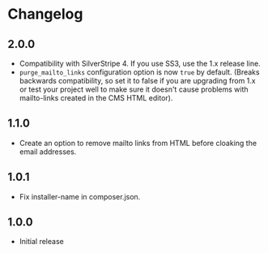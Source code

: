 # Changelog

## 2.0.0
 - Compatibility with SilverStripe 4. If you use SS3, use the 1.x release line.
 - `purge_mailto_links` configuration option is now `true` by default. (Breaks backwards compatibility, so set it to false if you are upgrading from 1.x or test your project well to make sure it doesn't cause problems with mailto-links created in the CMS HTML editor).

## 1.1.0
 - Create an option to remove mailto links from HTML before cloaking the email addresses.

## 1.0.1
 - Fix installer-name in composer.json.

## 1.0.0
 - Initial release